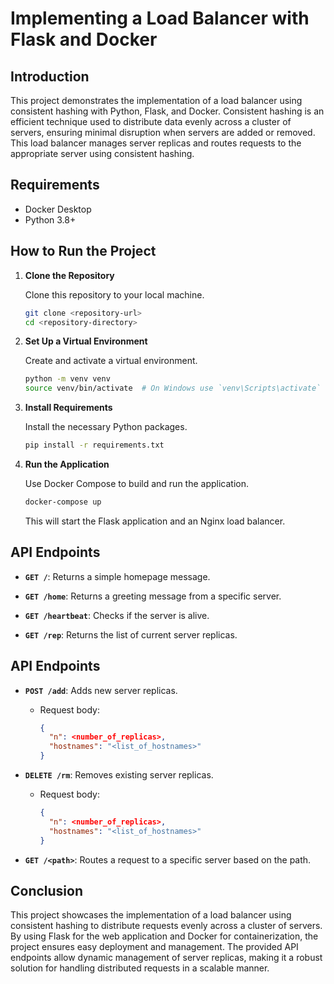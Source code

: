 # Implementing a Load Balancer with Flask and Docker

## Introduction

This project demonstrates the implementation of a load balancer using consistent hashing with Python, Flask, and Docker. Consistent hashing is an efficient technique used to distribute data evenly across a cluster of servers, ensuring minimal disruption when servers are added or removed. This load balancer manages server replicas and routes requests to the appropriate server using consistent hashing.

## Requirements

- Docker Desktop
- Python 3.8+

## How to Run the Project

1. **Clone the Repository**

   Clone this repository to your local machine.

   ```sh
   git clone <repository-url>
   cd <repository-directory>
   ```

2. **Set Up a Virtual Environment**

   Create and activate a virtual environment.

   ```sh
   python -m venv venv
   source venv/bin/activate  # On Windows use `venv\Scripts\activate`
   ```

3. **Install Requirements**

   Install the necessary Python packages.

   ```sh
   pip install -r requirements.txt
   ```

4. **Run the Application**

   Use Docker Compose to build and run the application.

   ```sh
   docker-compose up
   ```

   This will start the Flask application and an Nginx load balancer.

## API Endpoints

- **`GET /`**: Returns a simple homepage message.

- **`GET /home`**: Returns a greeting message from a specific server.

- **`GET /heartbeat`**: Checks if the server is alive.

- **`GET /rep`**: Returns the list of current server replicas.

## API Endpoints

- **`POST /add`**: Adds new server replicas.
  - Request body:
    ```json
    {
      "n": <number_of_replicas>,
      "hostnames": "<list_of_hostnames>"
    }
    ```

- **`DELETE /rm`**: Removes existing server replicas.
  - Request body:
    ```json
    {
      "n": <number_of_replicas>,
      "hostnames": "<list_of_hostnames>"
    }
    ```

- **`GET /<path>`**: Routes a request to a specific server based on the path.

## Conclusion

This project showcases the implementation of a load balancer using consistent hashing to distribute requests evenly across a cluster of servers. By using Flask for the web application and Docker for containerization, the project ensures easy deployment and management. The provided API endpoints allow dynamic management of server replicas, making it a robust solution for handling distributed requests in a scalable manner.